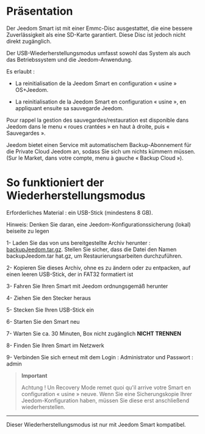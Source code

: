 Präsentation
============

Der Jeedom Smart ist mit einer Emmc-Disc ausgestattet, die eine bessere Zuverlässigkeit als eine SD-Karte garantiert. Diese Disc ist jedoch nicht direkt zugänglich.

Der USB-Wiederherstellungsmodus umfasst sowohl das System als auch das Betriebssystem und die Jeedom-Anwendung.

Es erlaubt :

- La reinitialisation de la Jeedom Smart en configuration « usine » OS+Jeedom.

- La reinitialisation de la Jeedom Smart en configuration « usine », en appliquant ensuite sa sauvegarde Jeedom.

Pour rappel la gestion des sauvegardes/restauration est disponible dans Jeedom dans le menu « roues crantées » en haut à droite, puis « Sauvegardes ».

Jeedom bietet einen Service mit automatischem Backup-Abonnement für die Private Cloud Jeedom an, sodass Sie sich um nichts kümmern müssen. (Sur le Market, dans votre compte, menu à gauche « Backup Cloud »).




So funktioniert der Wiederherstellungsmodus
===============================

Erforderliches Material : ein USB-Stick (mindestens 8 GB).

Hinweis: Denken Sie daran, eine Jeedom-Konfigurationssicherung (lokal) beiseite zu legen




1- Laden Sie das von uns bereitgestellte Archiv herunter  : [backupJeedom.tar.gz](https://images.jeedom.com/smart/backupJeedom.tar.gz). Stellen Sie sicher, dass die Datei den Namen backupJeedom.tar hat.gz, um Restaurierungsarbeiten durchzuführen.

2- Kopieren Sie dieses Archiv, ohne es zu ändern oder zu entpacken, auf einen leeren USB-Stick, der in FAT32 formatiert ist

3- Fahren Sie Ihren Smart mit Jeedom ordnungsgemäß herunter

4- Ziehen Sie den Stecker heraus

5- Stecken Sie Ihren USB-Stick ein

6- Starten Sie den Smart neu

7- Warten Sie ca. 30 Minuten, Box nicht zugänglich **NICHT TRENNEN**

8- Finden Sie Ihren Smart im Netzwerk

9- Verbinden Sie sich erneut mit dem Login : Administrator und Passwort : admin

> **Important**
>
>
> Achtung ! Un Recovery Mode remet quoi qu'il arrive votre Smart en configuration « usine » neuve. Wenn Sie eine Sicherungskopie Ihrer Jeedom-Konfiguration haben, müssen Sie diese erst anschließend wiederherstellen.
------------------------------------------------------------------------------------------------------------------------------------------------------------------------------------------------

Dieser Wiederherstellungsmodus ist nur mit Jeedom Smart kompatibel.
